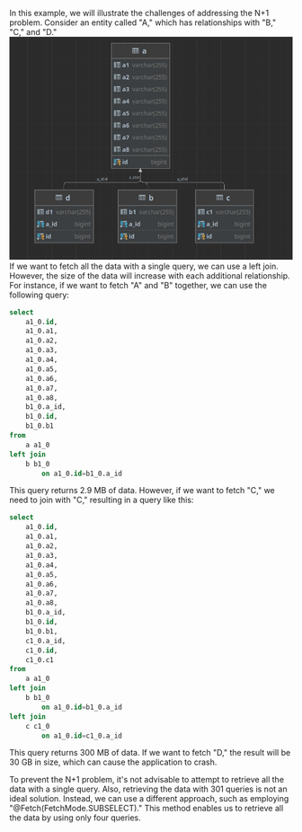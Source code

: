 In this example, we will illustrate the challenges of addressing the N+1 problem. 
Consider an entity called "A," which has relationships 
with "B," "C," and "D."
![Mpdel layer](Model.png?raw=true "Model layer")
If we want to fetch all the data with a single query, we can use a left join. However, the size of the data will increase with each additional relationship. For instance, if we want to fetch "A" and "B" together, we can use the following query:
```sql
select
    a1_0.id,
    a1_0.a1,
    a1_0.a2,
    a1_0.a3,
    a1_0.a4,
    a1_0.a5,
    a1_0.a6,
    a1_0.a7,
    a1_0.a8,
    b1_0.a_id,
    b1_0.id,
    b1_0.b1
from
    a a1_0
left join
    b b1_0
        on a1_0.id=b1_0.a_id
```
This query returns 2.9 MB of data. However, if we want to fetch "C," we need to join with "C," resulting in a query like this:
```sql
select
    a1_0.id,
    a1_0.a1,
    a1_0.a2,
    a1_0.a3,
    a1_0.a4,
    a1_0.a5,
    a1_0.a6,
    a1_0.a7,
    a1_0.a8,
    b1_0.a_id,
    b1_0.id,
    b1_0.b1,
    c1_0.a_id,
    c1_0.id,
    c1_0.c1
from
    a a1_0
left join
    b b1_0
        on a1_0.id=b1_0.a_id
left join
    c c1_0
        on a1_0.id=c1_0.a_id
```
This query returns 300 MB of data. If we want to fetch "D," the result will be 30 GB in size, which can cause the application to crash.

To prevent the N+1 problem, it's not advisable to attempt to retrieve all the data with a single query. Also, retrieving the data with 301 queries is not an ideal solution. Instead, we can use a different approach, such as employing "@Fetch(FetchMode.SUBSELECT)." This method enables us to retrieve all the data by using only four queries.
